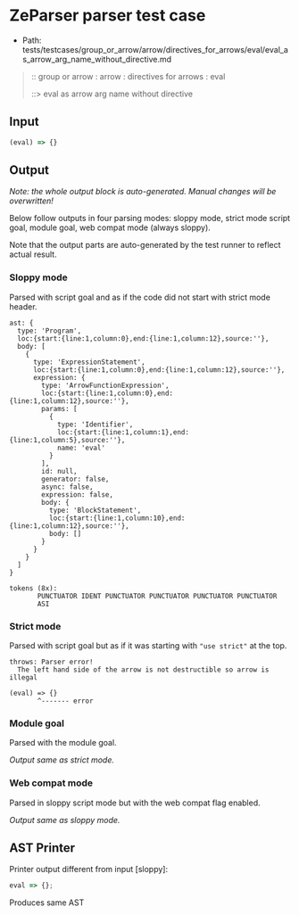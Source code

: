 # ZeParser parser test case

- Path: tests/testcases/group_or_arrow/arrow/directives_for_arrows/eval/eval_as_arrow_arg_name_without_directive.md

> :: group or arrow : arrow : directives for arrows : eval
>
> ::> eval as arrow arg name without directive

## Input

`````js
(eval) => {}
`````

## Output

_Note: the whole output block is auto-generated. Manual changes will be overwritten!_

Below follow outputs in four parsing modes: sloppy mode, strict mode script goal, module goal, web compat mode (always sloppy).

Note that the output parts are auto-generated by the test runner to reflect actual result.

### Sloppy mode

Parsed with script goal and as if the code did not start with strict mode header.

`````
ast: {
  type: 'Program',
  loc:{start:{line:1,column:0},end:{line:1,column:12},source:''},
  body: [
    {
      type: 'ExpressionStatement',
      loc:{start:{line:1,column:0},end:{line:1,column:12},source:''},
      expression: {
        type: 'ArrowFunctionExpression',
        loc:{start:{line:1,column:0},end:{line:1,column:12},source:''},
        params: [
          {
            type: 'Identifier',
            loc:{start:{line:1,column:1},end:{line:1,column:5},source:''},
            name: 'eval'
          }
        ],
        id: null,
        generator: false,
        async: false,
        expression: false,
        body: {
          type: 'BlockStatement',
          loc:{start:{line:1,column:10},end:{line:1,column:12},source:''},
          body: []
        }
      }
    }
  ]
}

tokens (8x):
       PUNCTUATOR IDENT PUNCTUATOR PUNCTUATOR PUNCTUATOR PUNCTUATOR
       ASI
`````

### Strict mode

Parsed with script goal but as if it was starting with `"use strict"` at the top.

`````
throws: Parser error!
  The left hand side of the arrow is not destructible so arrow is illegal

(eval) => {}
       ^------- error
`````


### Module goal

Parsed with the module goal.

_Output same as strict mode._

### Web compat mode

Parsed in sloppy script mode but with the web compat flag enabled.

_Output same as sloppy mode._

## AST Printer

Printer output different from input [sloppy]:

````js
eval => {};
````

Produces same AST
